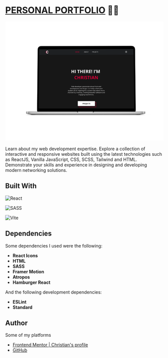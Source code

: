 # [PERSONAL PORTFOLIO]() 👨‍💻

![Preview](./preview.png)

Learn about my web development expertise. Explore a collection of interactive and responsive websites built using the latest technologies such as ReactJS, Vanilla JavaScript, CSS, SCSS, Tailwind and HTML. Demonstrate your skills and experience in designing and developing modern networking solutions.

## Built With

![**React**](https://img.shields.io/badge/REACT-0B2C4A?style=for-the-badge&logo=react&logoColor=white)

![**SASS**](https://img.shields.io/badge/SASS-CC6699?style=for-the-badge&logo=sass&logoColor=white)

![**Vite**](https://img.shields.io/badge/VITE-646CFF?style=for-the-badge&logo=vite&logoColor=white)

## Dependencies

Some dependencies I used were the following:

- **React Icons**
- **HTML**
- **SASS**
- **Framer Motion**
- **Atropos**
- **Hamburger React**

And the following development dependencies:

- **ESLint**
- **Standard**

## Author

Some of my platforms

- [Frontend Mentor | Christian's profile](https://www.frontendmentor.io/profile/FLCHRIS)
- [GitHub](https://github.com/FLCHRIS)